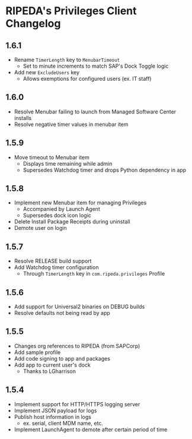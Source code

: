 # RIPEDA's Privileges Client Changelog

## 1.6.1
- Rename `TimerLength` key to `MenubarTimeout`
  - Set to minute increments to match SAP's Dock Toggle logic
- Add new `ExcludeUsers` key
  - Allows exemptions for configured users (ex. IT staff)

## 1.6.0
- Resolve Menubar failing to launch from Managed Software Center installs
- Resolve negative timer values in menubar item

## 1.5.9
- Move timeout to Menubar item
  - Displays time remaining while admin
  - Supersedes Watchdog timer and drops Python dependency in app

## 1.5.8
- Implement new Menubar item for managing Privileges
  - Accompanied by Launch Agent
  - Supersedes dock icon logic
- Delete Install Package Receipts during uninstall
- Demote user on login

## 1.5.7
- Resolve RELEASE build support
- Add Watchdog timer configuration
  - Through `TimerLength` key in `com.ripeda.privileges` Profile

## 1.5.6
- Add support for Universal2 binaries on DEBUG builds
- Resolve defaults not being read by app

## 1.5.5
- Changes org references to RIPEDA (from SAPCorp)
- Add sample profile
- Add code signing to app and packages
- Add app to current user's dock
  - Thanks to LGharrison

## 1.5.4
- Implement support for HTTP/HTTPS logging server
- Implement JSON payload for logs
- Publish host information in logs
  - ex. serial, client MDM name, etc.
- Implement LaunchAgent to demote after certain period of time
